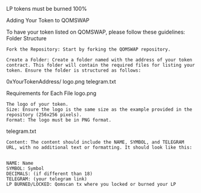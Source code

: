 LP tokens must be burned 100% 



Adding Your Token to QOMSWAP

To have your token listed on QOMSWAP, please follow these guidelines:
Folder Structure

    Fork the Repository: Start by forking the QOMSWAP repository.

    Create a Folder: Create a folder named with the address of your token contract. This folder will contain the required files for listing your token. Ensure the folder is structured as follows:


0xYourTokenAddress/
    logo.png
    telegram.txt

Requirements for Each File
logo.png

    The logo of your token.
    Size: Ensure the logo is the same size as the example provided in the repository (256x256 pixels).
    Format: The logo must be in PNG format.

telegram.txt

    Content: The content should include the NAME, SYMBOL, and TELEGRAM URL, with no additional text or formatting. It should look like this:


    NAME: Name 
    SYMBOL: Symbol 
    DECIMALS: (if different than 18)
    TELEGRAM: (your telegram link)
    LP BURNED/LOCKED: Qomscan tx where you locked or burned your LP 




